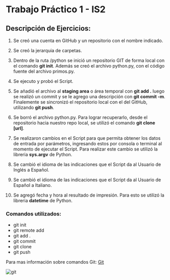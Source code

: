 # Trabajo Práctico 1 - IS2
## Descripción de Ejercicios:

1. Se creó una cuenta en GitHub y un repositorio con el nombre indicado.

2. Se creó la jerarquia de carpetas.

3. Dentro de la ruta /python se inició un repositorio GIT de forma local con el comando **git init**. Además se creó el
archivo python.py, con el código fuente del archivo primos.py.

4. Se ejecuto y probó el Script.

5. Se añadió el archivo al **staging area** o área temporal con **git add .** luego se realizó un commit y se le agrego una descripción con **git commit -m**. Finalemente se sincronizó el repositorio local con el del GitHub, utilizando **git push**.

6. Se borró el archivo python.py. Para lograr recuperarlo, desde el repositorio hacia nuestro repo local, se utilizó el comando **git clone [url]**.

7. Se realizaron cambios en el Script para que permita obtener los datos de entrada por parámetros, ingresando estos por consola o terminal al momento de ejecutar el Script. Para realizar este cambio se utilizó la libreria **sys.argv** de Python.

8. Se cambió el idioma de las indicaciones que el Script da al Usuario de Inglés a Español.

9. Se cambió el idioma de las indicaciones que el Script da al Usuario de Español a Italiano.

10. Se agregó fecha y hora al resultado de impresión. Para esto se utilizó la libreria **datetime** de Python.

### Comandos utilizados:

* git init
* git remote add
* git add .
* git commit
* git clone
* git push

Para mas información sobre comandos Git: [Git](https://git-scm.com/)

![git](https://adrimelus.com/blog/wp-content/uploads/2021/08/5c9df0529d76e194347831.png)


